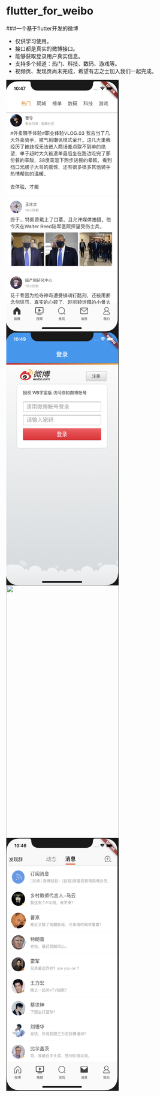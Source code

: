 # flutter_for_weibo
###一个基于flutter开发的微博

- 仅供学习使用。
- 接口都是真实的微博接口。
- 能够获取登录用户真实信息。
- 支持多个频道：热门、科技、数码、游戏等。
- 视频页、发现页尚未完成，希望有志之士加入我们一起完成。


<img src="https://github.com/sea777777/flutter_for_weibo/blob/master/WX20200712-224750%402x.png" width = "300" height = "675" div align=left />
<img src="https://github.com/sea777777/flutter_for_weibo/blob/master/WX20200712-224932%402x.png" width = "300" height = "675" div align=left />
<img src="https://github.com/sea777777/flutter_for_weibo/blob/master/%E6%88%91.png" width = "300" height = "675" div align=left />
<img src="https://github.com/sea777777/flutter_for_weibo/blob/master/%E6%B6%88%E6%81%AF.png" width = "300" height = "675" div align=left />
